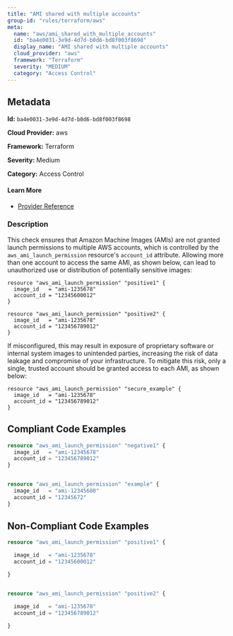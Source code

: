 ```yaml
---
title: "AMI shared with multiple accounts"
group-id: "rules/terraform/aws"
meta:
  name: "aws/ami_shared_with_multiple_accounts"
  id: "ba4e0031-3e9d-4d7d-b0d6-bd8f003f8698"
  display_name: "AMI shared with multiple accounts"
  cloud_provider: "aws"
  framework: "Terraform"
  severity: "MEDIUM"
  category: "Access Control"
---
```

## Metadata

**Id:** `ba4e0031-3e9d-4d7d-b0d6-bd8f003f8698`

**Cloud Provider:** aws

**Framework:** Terraform

**Severity:** Medium

**Category:** Access Control

#### Learn More

 - [Provider Reference](https://registry.terraform.io/providers/hashicorp/aws/latest/docs/resources/ami_launch_permission)

### Description

 This check ensures that Amazon Machine Images (AMIs) are not granted launch permissions to multiple AWS accounts, which is controlled by the `aws_ami_launch_permission` resource's `account_id` attribute. Allowing more than one account to access the same AMI, as shown below, can lead to unauthorized use or distribution of potentially sensitive images:

```
resource "aws_ami_launch_permission" "positive1" {
  image_id   = "ami-1235678"
  account_id = "12345600012"
}

resource "aws_ami_launch_permission" "positive2" {
  image_id   = "ami-1235678"
  account_id = "123456789012"
}
```

If misconfigured, this may result in exposure of proprietary software or internal system images to unintended parties, increasing the risk of data leakage and compromise of your infrastructure. To mitigate this risk, only a single, trusted account should be granted access to each AMI, as shown below:

```
resource "aws_ami_launch_permission" "secure_example" {
  image_id   = "ami-1235678"
  account_id = "123456789012"
}
```


## Compliant Code Examples
```terraform
resource "aws_ami_launch_permission" "negative1" {
  image_id   = "ami-12345678"
  account_id = "123456789012"
}


resource "aws_ami_launch_permission" "example" {
  image_id   = "ami-12345680"
  account_id = "12345672"
}

```
## Non-Compliant Code Examples
```terraform
resource "aws_ami_launch_permission" "positive1" {

  image_id   = "ami-1235678"
  account_id = "12345600012"

}


resource "aws_ami_launch_permission" "positive2" {

  image_id   = "ami-1235678"
  account_id = "123456789012"

}
```